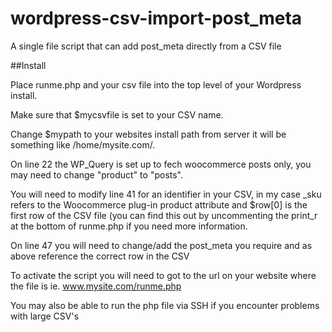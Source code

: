 # wordpress-csv-import-post_meta
A single file script that can add post_meta directly from a CSV file


##Install

Place runme.php and your csv file into the top level of your Wordpress install.

Make sure that $mycsvfile is set to your CSV name.

Change $mypath to your websites install path from server it will be something like /home/mysite.com/.

On line 22 the WP_Query is set up to fech woocommerce posts only, you may need to change "product" to "posts".

You will need to modify line 41 for an identifier in your CSV, in my case _sku refers to the Woocommerce plug-in product attribute and $row[0] is the first row of the CSV file (you can find this out by uncommenting the print_r at the bottom of runme.php if you need more information.

On line 47 you will need to change/add the post_meta you require and as above reference the correct row in the CSV


To activate the script you will need to got to the url on your website where the file is ie. www.mysite.com/runme.php

You may also be able to run the php file via SSH if you encounter problems with large CSV's

